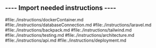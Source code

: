 ## ---- Import needed instructions ----
#file:./instructions/dockerContainer.md
#file:./instructions/databaseConnection.md
#file:./instructions/laravel.md
#file:./instructions/backpack.md
#file:./instructions/tailwind.md
#file:./instructions/testing.md
#file:./instructions/architecture.md
#file:./instructions/api.md
#file:./instructions/deployment.md
